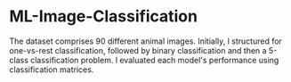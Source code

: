 # ML-Image-Classification
The dataset comprises 90 different animal images. Initially, l structured for one-vs-rest classification, followed by binary classification and then a 5-class classification problem. l evaluated each model's performance using classification matrices.
